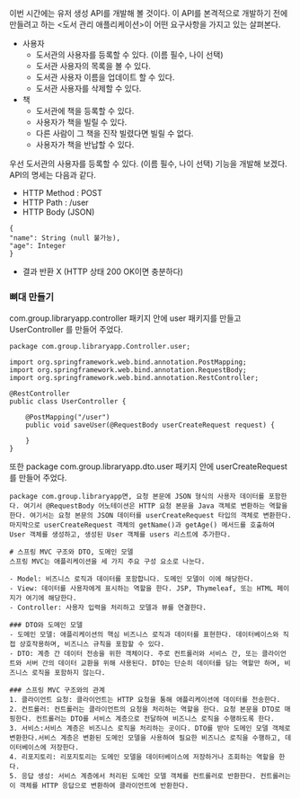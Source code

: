 이번 시간에는 유저 생성 API를 개발해 볼 것이다. 이 API를 본격적으로 개발하기 전에 만들려고 하는 <도서 관리 애플리케이션>이 어떤 요구사항을 가지고 있는 살펴본다.

- 사용자
  - 도서관의 사용자를 등록할 수 있다. (이름 필수, 나이 선택)
  - 도서관 사용자의 목록을 볼 수 있다.
  - 도서관 사용자 이름을 업데이트 할 수 있다.
  - 도서관 사용자를 삭제할 수 있다.
- 책
  - 도서관에 책을 등록할 수 있다.
  - 사용자가 책을 빌릴 수 있다.
  - 다른 사람이 그 책을 진작 빌렸다면 빌릴 수 없다.
  - 사용자가 책을 반납할 수 있다.

우선 도서관의 사용자를 등록할 수 있다. (이름 필수, 나이 선택) 기능을 개발해 보겠다. API의 명세는 다음과 같다.
- HTTP Method : POST
- HTTP Path : /user
- HTTP Body (JSON)
```
{
"name": String (null 불가능),
"age": Integer
}
```
- 결과 반환 X (HTTP 상태 200 OK이면 충분하다)

### 뼈대 만들기
com.group.libraryapp.controller 패키지 안에 user 패키지를 만들고 UserController 를 만들어 주었다. 
```
package com.group.libraryapp.Controller.user;

import org.springframework.web.bind.annotation.PostMapping;
import org.springframework.web.bind.annotation.RequestBody;
import org.springframework.web.bind.annotation.RestController;

@RestController
public class UserController {

    @PostMapping("/user")
    public void saveUser(@RequestBody userCreateRequest request) {

    }
}
```
또한 package com.group.libraryapp.dto.user 패키지 안에 userCreateRequest를 만들어 주었다.
```
package com.group.libraryapp면, 요청 본문에 JSON 형식의 사용자 데이터를 포함한다. 여기서 @RequestBody 어노테이션은 HTTP 요청 본문을 Java 객체로 변환하는 역할을 한다. 여기서는 요청 본문의 JSON 데이터를 userCreateRequest 타입의 객체로 변환한다. 마지막으로 userCreateRequest 객체의 getName()과 getAge() 메서드를 호출하여 User 객체를 생성하고, 생성된 User 객체를 users 리스트에 추가한다.

# 스프링 MVC 구조와 DTO, 도메인 모델
스프링 MVC는 애플리케이션을 세 가지 주요 구성 요소로 나눈다.

- Model: 비즈니스 로직과 데이터를 포함합니다. 도메인 모델이 이에 해당한다.
- View: 데이터를 사용자에게 표시하는 역할을 한다. JSP, Thymeleaf, 또는 HTML 페이지가 여기에 해당한다.
- Controller: 사용자 입력을 처리하고 모델과 뷰를 연결한다.

### DTO와 도메인 모델
- 도메인 모델: 애플리케이션의 핵심 비즈니스 로직과 데이터를 표현한다. 데이터베이스와 직접 상호작용하며, 비즈니스 규칙을 포함할 수 있다.
- DTO: 계층 간 데이터 전송을 위한 객체이다. 주로 컨트롤러와 서비스 간, 또는 클라이언트와 서버 간의 데이터 교환을 위해 사용된다. DTO는 단순히 데이터를 담는 역할만 하며, 비즈니스 로직을 포함하지 않는다.

### 스프링 MVC 구조와의 관계
1. 클라이언트 요청: 클라이언트는 HTTP 요청을 통해 애플리케이션에 데이터를 전송한다.
2. 컨트롤러: 컨트롤러는 클라이언트의 요청을 처리하는 역할을 한다. 요청 본문을 DTO로 매핑한다. 컨트롤러는 DTO를 서비스 계층으로 전달하여 비즈니스 로직을 수행하도록 한다.
3. 서비스:서비스 계층은 비즈니스 로직을 처리하는 곳이다. DTO를 받아 도메인 모델 객체로 변환한다.서비스 계층은 변환된 도메인 모델을 사용하여 필요한 비즈니스 로직을 수행하고, 데이터베이스에 저장한다.
4. 리포지토리: 리포지토리는 도메인 모델을 데이터베이스에 저장하거나 조회하는 역할을 한다.
5. 응답 생성: 서비스 계층에서 처리된 도메인 모델 객체를 컨트롤러로 반환한다. 컨트롤러는 이 객체를 HTTP 응답으로 변환하여 클라이언트에 반환한다.
